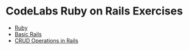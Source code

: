 # CodeLabs Ruby on Rails Exercises

- [Ruby](https://github.com/cruzgerman216/CodeLabs-Ruby-on-Rails-Exercises/blob/main/exercises/Ruby/ruby-exercises.md)
- [Basic Rails](https://github.com/cruzgerman216/CodeLabs-Ruby-on-Rails-Exercises/blob/main/exercises/Ruby%20on%20Rails/basic-exercises.md)
- [CRUD Operations in Rails](https://github.com/cruzgerman216/CodeLabs-Ruby-on-Rails-Exercises/blob/main/exercises/Ruby%20on%20Rails/crud-operation-exercises.md)